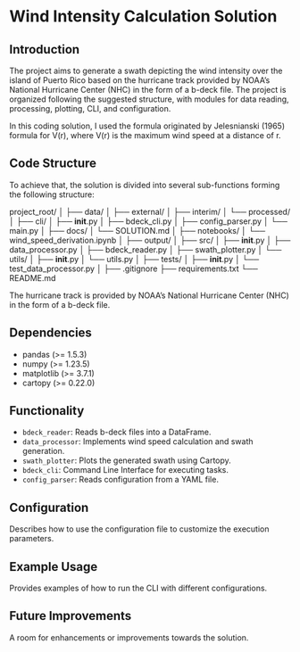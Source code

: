 # Wind Intensity Calculation Solution

## Introduction
The project aims to generate a swath depicting the wind intensity over the island of Puerto Rico based
on the hurricane track provided by NOAA’s National Hurricane Center (NHC) in the form of a b-deck file.
The project is organized following the suggested structure, with modules for data reading, processing, plotting, CLI, and configuration.

In this coding solution, I used the formula originated by Jelesnianski (1965) formula for V(r), where V(r) is the maximum wind speed at a distance of r.

## Code Structure
To achieve that, the solution is divided into several sub-functions forming the following structure:

project_root/
│
├── data/
│   ├── external/
│   ├── interim/
│   └── processed/
│
├── cli/
│   ├── __init__.py
│   ├── bdeck_cli.py
│   ├── config_parser.py
│   └── main.py
│
├── docs/
│   └── SOLUTION.md
│
├── notebooks/
│   └── wind_speed_derivation.ipynb
│
├── output/
│
├── src/
│   ├── __init__.py
│   ├── data_processor.py
│   ├── bdeck_reader.py
│   ├── swath_plotter.py
│   └── utils/
│       ├── __init__.py
│       └── utils.py
│
├── tests/
│   ├── __init__.py
│   └── test_data_processor.py
│
├── .gitignore
├── requirements.txt
└── README.md

The hurricane track is provided by NOAA’s National Hurricane Center (NHC) in the form of a b-deck file.

## Dependencies
- pandas (>= 1.5.3)
- numpy (>= 1.23.5)
- matplotlib (>= 3.7.1)
- cartopy (>= 0.22.0)

## Functionality
- `bdeck_reader`: Reads b-deck files into a DataFrame.
- `data_processor`: Implements wind speed calculation and swath generation.
- `swath_plotter`: Plots the generated swath using Cartopy.
- `bdeck_cli`: Command Line Interface for executing tasks.
- `config_parser`: Reads configuration from a YAML file.

## Configuration
Describes how to use the configuration file to customize the execution parameters.

## Example Usage
Provides examples of how to run the CLI with different configurations.

## Future Improvements
A room for enhancements or improvements towards the solution.
